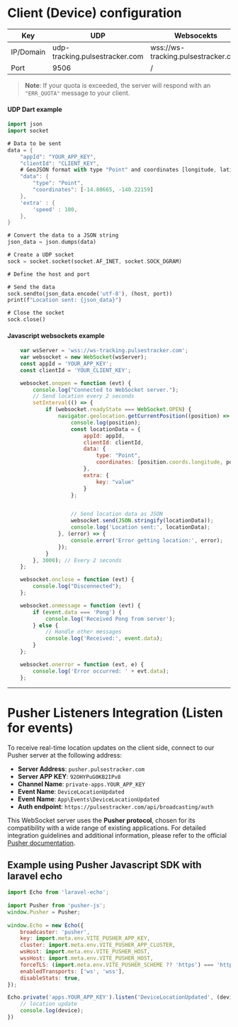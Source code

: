 # Client (Device) configuration
| Key | UDP | Websocekts |
|-----|------|---------|
|  IP/Domain  |    udp-tracking.pulsestracker.com   |   wss://ws-tracking.pulsestracker.com     |
|   Port  |    9506   |    /    |

> **Note**: If your quota is exceeded, the server will respond with an `"ERR_QUOTA"` message to your client.
#### UDP Dart example
```dart
import json
import socket

# Data to be sent
data = {
    "appId": "YOUR_APP_KEY",
    "clientId": "CLIENT_KEY",
    # GeoJSON format with type "Point" and coordinates [longitude, latitude]
    "data": {
        "type": "Point",
        "coordinates": [-14.80665, -140.22159]
    },
    'extra' : {
        'speed' : 100,
    },
}

# Convert the data to a JSON string
json_data = json.dumps(data)

# Create a UDP socket
sock = socket.socket(socket.AF_INET, socket.SOCK_DGRAM)

# Define the host and port

# Send the data
sock.sendto(json_data.encode('utf-8'), (host, port))
print(f"Location sent: {json_data}")

# Close the socket
sock.close()
```

#### Javascript websockets example
```javascript
    var wsServer = 'wss://ws-tracking.pulsestracker.com';
    var websocket = new WebSocket(wsServer);
    const appId = 'YOUR_APP_KEY';
    const clientId = 'YOUR_CLIENT_KEY';

    websocket.onopen = function (evt) {
        console.log("Connected to WebSocket server.");
        // Send location every 2 seconds
        setInterval(() => {
            if (websocket.readyState === WebSocket.OPEN) {
                navigator.geolocation.getCurrentPosition((position) => {
                    console.log(position);
                    const locationData = {
                        appId: appId,
                        clientId: clientId,
                        data: {
                            type: "Point",
                            coordinates: [position.coords.longitude, position.coords.latitude]
                        },
                        extra: {
                            key: "value"
                        }
                    };


                    // Send location data as JSON
                    websocket.send(JSON.stringify(locationData));
                    console.log('Location sent:', locationData);
                }, (error) => {
                    console.error('Error getting location:', error);
                });
            }
        }, 3000); // Every 2 seconds
    };

    websocket.onclose = function (evt) {
        console.log("Disconnected");
    };

    websocket.onmessage = function (evt) {
        if (event.data === 'Pong') {
            console.log('Received Pong from server');
        } else {
            // Handle other messages
            console.log('Received:', event.data);
        }
    };

    websocket.onerror = function (evt, e) {
        console.log('Error occurred: ' + evt.data);
    };
```
<hr/>

# Pusher Listeners Integration (Listen for events)

To receive real-time location updates on the client side, connect to our Pusher server at the following address:

- **Server Address**: `pusher.pulsestracker.com`
- **Server APP KEY**: `92OHYPuG0KB2IPv8`
- **Channel Name**: `private-apps.YOUR_APP_KEY`
- **Event Name**: `DeviceLocationUpdated`
- **Event Name**: `App\Events\DeviceLocationUpdated`
- **Auth endpoint**: `https://pulsestracker.com/api/broadcasting/auth`

This WebSocket server uses the **Pusher protocol**, chosen for its compatibility with a wide range of existing applications. For detailed integration guidelines and additional information, please refer to the official [Pusher documentation](https://pusher.com/docs/channels/).

## Example using Pusher Javascript SDK with laravel echo 

```javascript
import Echo from 'laravel-echo';
 
import Pusher from 'pusher-js';
window.Pusher = Pusher;
 
window.Echo = new Echo({
    broadcaster: 'pusher',
    key: import.meta.env.VITE_PUSHER_APP_KEY,
    cluster: import.meta.env.VITE_PUSHER_APP_CLUSTER,
    wsHost: import.meta.env.VITE_PUSHER_HOST,
    wssHost: import.meta.env.VITE_PUSHER_HOST,
    forceTLS: (import.meta.env.VITE_PUSHER_SCHEME ?? 'https') === 'https',
    enabledTransports: ['ws', 'wss'],
    disableStats: true,
});

Echo.private('apps.YOUR_APP_KEY').listen('DeviceLocationUpdated', (device) => {
    // location update
    console.log(device);
})
```